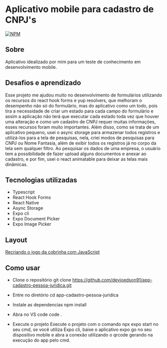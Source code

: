 # Aplicativo mobile para cadastro de CNPJ's
[![NPM](https://img.shields.io/npm/l/react)](https://github.com/devsuperior/sds1-wmazoni/blob/master/LICENSE) 

## Sobre

Aplicativo idealizado por mim para um teste de conhecimento em desenvolvimento mobile.

## Desafios e aprendizado

Esse projeto me ajudou muito no desenvolvimento de formulários utilizando os recursos do react hook forms e yup resolvers, 
que melhoram o desempenho não só do formulário, mas do aplicativo como um todo, pois tira a necessidade de criar um estado para cada 
campo do formulário e assim a aplicação não terá que executar cada estado toda vez que houver uma alteração e como um cadastro de CNPJ 
requer muitas informações, esses recursos foram muito importantes. Além disso, como se trata de um aplicativo pequeno, usei o async storage 
para armazenar todos registros e utilizá-los para a tela de pesquisas, nela, criei modos de pesquisas para CNPJ ou Nome Fantasia, além de 
exibir todos os registros já no corpo da tela sem qualquer filtro. Ao pesquisar os dados de uma empresa, o usuário tem a possibilidade de fazer upload alguns documentos 
e anexar ao cadastro, e por fim, usei o react animatable para deixar as telas mais dinâmicas.

## Tecnologias utilizadas

- Typescript
- React Hook Forms
- React Native
- Async Storage
- Expo cli
- Expo Document Picker
- Expo Image Picker

## Layout

[Recriando o jogo da cobrinha com JavaScript](https://web.dio.me/project/recriando-o-jogo-da-cobrinha-com-javascript/learning/bfcd37b9-4ccf-40fb-b0ea-c2d865414a19?back=/track/html-web-developer&tab=undefined&moduleId=undefined) 

## Como usar

- Clone o repositório
git clone https://github.com/devjoedson91/app-cadastro-pessoa-juridica.git

- Entre no diretório
cd app-cadastro-pessoa-juridica

- Instale as dependencias
npm install

- Abra no VS code
code .

- Execute o projeto
Execute o projeto com o comando npx expo start no seu cmd, se você utiliza Expo cli, baixe o aplicativo expo go no seu dispositivo mobile e
abra a conexão utilizando o qrcode gerando na execução do app pelo cmd.

